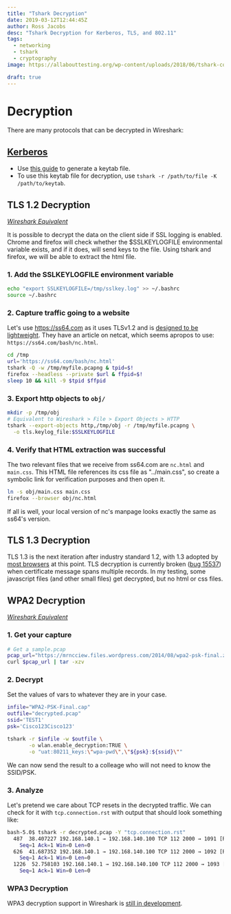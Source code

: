 ```yaml
---
title: "Tshark Decryption"
date: 2019-03-12T12:44:45Z
author: Ross Jacobs
desc: "Tshark Decryption for Kerberos, TLS, and 802.11"
tags:
  - networking
  - tshark
  - cryptography
image: https://allabouttesting.org/wp-content/uploads/2018/06/tshark-count.jpg

draft: true
---
```


<!-- Draft Until
* [ ] TLS 1.2 Decryption Asciinema
* [ ] WPA2-PSK Asciinema
-->

# Decryption

There are many protocols that can be decrypted in Wireshark:

## [Kerberos](https://wiki.wireshark.org/Kerberos)

- Use [this guide](https://docs.axway.com/bundle/APIGateway_762_IntegrationKerberos_allOS_en_HTML5/page/Content/KerberosIntegration/Wireshark/wireshark_tracing_for_spnego_kerberos_auth_between.htm)
to generate a keytab file.  
- To use this keytab file for decryption, use
`tshark -r /path/to/file -K /path/to/keytab`.

## TLS 1.2 Decryption

[_Wireshark Equivalent_](https://redflagsecurity.net/2019/03/10/decrypting-tls-wireshark/)

It is possible to decrypt the data on the client side if SSL logging is
enabled. Chrome and firefox will check whether the $SSLKEYLOGFILE
environmental variable exists, and if it does, will send keys to the file.
Using tshark and firefox, we will be able to extract the html file. 

### 1. Add the SSLKEYLOGFILE environment variable

```bash
echo "export SSLKEYLOGFILE=/tmp/sslkey.log" >> ~/.bashrc
source ~/.bashrc
```

### 2. Capture traffic going to a website

Let's use
https://ss64.com as it uses TLSv1.2 and is [designed to be
lightweight](https://ss64.com/docs/site.html). They have an article on netcat, which seems apropos to use: `https://ss64.com/bash/nc.html`.

```bash
cd /tmp
url='https://ss64.com/bash/nc.html'
tshark -Q -w /tmp/myfile.pcapng & tpid=$!
firefox --headless --private $url & ffpid=$!
sleep 10 && kill -9 $tpid $ffpid
```

### 3. Export http objects to `obj/`

```bash
mkdir -p /tmp/obj
# Equivalent to Wireshark > File > Export Objects > HTTP
tshark --export-objects http,/tmp/obj -r /tmp/myfile.pcapng \
  -o tls.keylog_file:$SSLKEYLOGFILE
```

### 4. Verify that HTML extraction was successful

The two relevant files that we receive from ss64.com are `nc.html` and
`main.css`. This HTML file references its css file as "../main.css", so
create a symbolic link for verification purposes and then open it.

```bash
ln -s obj/main.css main.css
firefox --browser obj/nc.html
```

If all is well, your local version of nc's manpage looks exactly the same
as ss64's version.

## TLS 1.3 Decryption

TLS 1.3 is the next iteration after industry standard 1.2, with 1.3 adopted
by [most browsers](https://caniuse.com/#feat=tls1-3) at this point. TLS
decryption is currently broken ([bug
15537](https://bugs.wireshark.org/bugzilla/show_bug.cgi?id=15537)) when
certificate message spans multiple records. In my testing, some javascript
files (and other small files) get decrypted, but no html or css files.

## WPA2 Decryption

[_Wireshark Equivalent_](https://mrncciew.com/2014/08/16/decrypt-wpa2-psk-using-wireshark/)

### 1. Get your capture

```bash
# Get a sample.pcap
pcap_url="https://mrncciew.files.wordpress.com/2014/08/wpa2-psk-final.zip"
curl $pcap_url | tar -xzv
```

### 2. Decrypt

Set the values of vars to whatever they are in your case.

```bash
infile="WPA2-PSK-Final.cap"
outfile="decrypted.pcap"
ssid='TEST1'
psk='Cisco123Cisco123'

tshark -r $infile -w $outfile \
       -o wlan.enable_decryption:TRUE \
       -o "uat:80211_keys:\"wpa-pwd\",\"${psk}:${ssid}\""
```

We can now send the result to a colleage who will not need to know the SSID/PSK.

### 3. Analyze

Let's pretend we care about TCP resets in the decrypted traffic. We can check
for it with `tcp.connection.rst` with output that should look something like:

```sh
bash-5.0$ tshark -r decrypted.pcap -Y "tcp.connection.rst"
  487  38.407227 192.168.140.1 → 192.168.140.100 TCP 112 2000 → 1091 [RST, ACK] 
    Seq=1 Ack=1 Win=0 Len=0
  626  41.687352 192.168.140.1 → 192.168.140.100 TCP 112 2000 → 1092 [RST, ACK] 
    Seq=1 Ack=1 Win=0 Len=0
  1226  52.758103 192.168.140.1 → 192.168.140.100 TCP 112 2000 → 1093 [RST, ACK
    Seq=1 Ack=1 Win=0 Len=0
```

### WPA3 Decryption

WPA3 decryption support in Wireshark is
[still in development](https://seclists.org/wireshark/2019/Mar/79).
